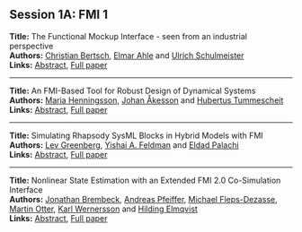 <h2>Session 1A: FMI 1</h2>
<p>
<b>Title:</b> The Functional Mockup Interface  - seen from an industrial perspective<br />
<b>Authors:</b> <a href="../authors/author_37.html">Christian Bertsch</a>, <a href="../authors/author_2.html">Elmar Ahle</a> and <a href="../authors/author_283.html">Ulrich Schulmeister</a><br />
<b>Links:</b> <a href="../abstracts/abstract_3.pdf">Abstract</a>, <a href="../submissions/ECP1409627_BertschAhleSchulmeister.pdf">Full paper</a>
</p>
<hr />
<p>
<b>Title:</b> An FMI-Based Tool for Robust Design of Dynamical Systems<br />
<b>Authors:</b> <a href="../authors/author_132.html">Maria Henningsson</a>, <a href="../authors/author_3.html">Johan Åkesson</a> and <a href="../authors/author_314.html">Hubertus Tummescheit</a><br />
<b>Links:</b> <a href="../abstracts/abstract_4.pdf">Abstract</a>, <a href="../submissions/ECP1409635_HenningssonAkessonTummescheit.pdf">Full paper</a>
</p>
<hr />
<p>
<b>Title:</b> Simulating Rhapsody SysML Blocks in Hybrid Models with FMI<br />
<b>Authors:</b> <a href="../authors/author_119.html">Lev Greenberg</a>, <a href="../authors/author_88.html">Yishai A. Feldman</a> and <a href="../authors/author_235.html">Eldad Palachi</a><br />
<b>Links:</b> <a href="../abstracts/abstract_5.pdf">Abstract</a>, <a href="../submissions/ECP1409643_GreenbergFeldmanPalachi.pdf">Full paper</a>
</p>
<hr />
<p>
<b>Title:</b> Nonlinear State Estimation with an Extended FMI 2.0 Co-Simulation Interface<br />
<b>Authors:</b> <a href="../authors/author_51.html">Jonathan Brembeck</a>, <a href="../authors/author_241.html">Andreas Pfeiffer</a>, <a href="../authors/author_90.html">Michael Fleps-Dezasse</a>, <a href="../authors/author_234.html">Martin Otter</a>, <a href="../authors/author_335.html">Karl Wernersson</a> and <a href="../authors/author_85.html">Hilding Elmqvist</a><br />
<b>Links:</b> <a href="../abstracts/abstract_6.pdf">Abstract</a>, <a href="../submissions/ECP1409653_BrembeckPfeifferFlepsdezasseOtterWernerssonElmqvist.pdf">Full paper</a>
</p>